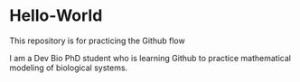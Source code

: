 # Hello-World
This repository is for practicing the Github flow

I am a Dev Bio PhD student who is learning Github to practice mathematical modeling of biological systems.
